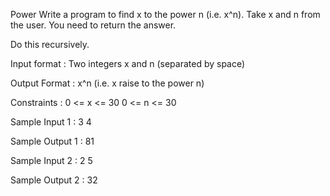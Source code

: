 Power
Write a program to find x to the power n (i.e. x^n). Take x and n from the user. You need to return the answer.

Do this recursively.

Input format :
Two integers x and n (separated by space)

Output Format :
x^n (i.e. x raise to the power n)

Constraints :
0 <= x <= 30
0 <= n <= 30

Sample Input 1 :
 3 4

Sample Output 1 :
81

Sample Input 2 :
 2 5

Sample Output 2 :
32
